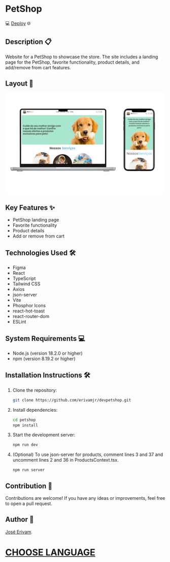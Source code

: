 # PetShop

💻 [Deploy](https://devpetshop.vercel.app/) 🌐

## Description 📋

Website for a PetShop to showcase the store. The site includes a landing page for the PetShop, favorite functionality, product details, and add/remove from cart features.

## Layout 🎨

![Website](src/assets/devpetshop.png)

## Key Features ✨

- PetShop landing page
- Favorite functionality
- Product details
- Add or remove from cart

## Technologies Used 🛠️

- Figma
- React
- TypeScript
- Tailwind CSS
- Axios
- json-server
- Vite
- Phosphor Icons
- react-hot-toast
- react-router-dom
- ESLint

## System Requirements 💻

- Node.js (version 18.2.0 or higher)
- npm (version 8.19.2 or higher)

## Installation Instructions 🛠️

1. Clone the repository:

   ```bash
   git clone https://github.com/erivamjr/devpetshop.git
   ```

2. Install dependencies:

   ```bash
   cd petshop
   npm install
   ```

3. Start the development server:

   ```bash
   npm run dev
   ```

4. (Optional) To use json-server for products, comment lines 3 and 37 and uncomment lines 2 and 36 in ProductsContext.tsx.

   ```bash
   npm run server
   ```

## Contribution 🤝

Contributions are welcome! If you have any ideas or improvements, feel free to open a pull request.

## Author 👤

[José Erivam](https://www.linkedin.com/in/erivamjr/).

# [CHOOSE LANGUAGE](README.md)
